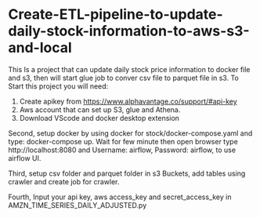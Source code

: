# Create-ETL-pipeline-to-update-daily-stock-information-to-aws-s3-and-local

This Is a project that can update daily stock price information to docker file and s3, then will start glue job to conver csv file to parquet file in s3.
To Start this project you will need: 
  1. Create apikey from https://www.alphavantage.co/support/#api-key
  2. Aws account that can set up S3, glue and Athena.
  3. Download VScode and docker desktop extension

Second, setup docker by using docker for stock/docker-compose.yaml and type: docker-compose up. Wait for few minute then open browser type http://localhost:8080 and Username: airflow, Password: airflow, to use airflow UI.

Third, setup csv folder and parquet folder in s3 Buckets, add tables using crawler and create job for crawler.

Fourth, Input your api key, aws access_key and secret_access_key in AMZN_TIME_SERIES_DAILY_ADJUSTED.py

